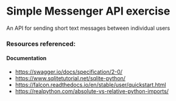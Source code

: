 # Simple Messenger API exercise

An API for sending short text messages between individual users

### Resources referenced:
#### Documentation
* https://swagger.io/docs/specification/2-0/
* https://www.sqlitetutorial.net/sqlite-python/
* https://falcon.readthedocs.io/en/stable/user/quickstart.html
* https://realpython.com/absolute-vs-relative-python-imports/